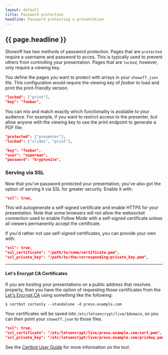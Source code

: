 ```yaml
---
layout: default
title: Password protection
headline: Password protecting a presentation
---
```


## {{ page.headline }}

Showoff has two methods of password protection. Pages that are `protected` require
a username and password to acces. This is typically used to prevent others from
controlling your presentation. Pages that are `locked`, however, only require
a viewing key.

You define the pages you want to protect with arrays in your `showoff.json` file.
This configuration would require the viewing key of *foobar* to load and print
the print-friendly version.

```json
"locked": ["print"],
"key": "foobar",
```

You can mix and match exactly which functionality is available to your audience. For
example, if you want to restrict access to the presenter, but allow anyone with
the viewing key to use the print endpoint to generate a PDF file:

```json
"protected": ["presenter"],
"locked": ["slides", "print"],

"key": "foobar",
"user": "superman",
"password": "kryptonite",
```

### Serving via SSL

Now that you've password protected your presentation, you've also got the option
of serving it via SSL for greater security. Enable it with:

```json
"ssl": true,
```

This will autogenerate a self-signed certificate and enable HTTPS for your
presentation. Note that some browsers will not allow the websocket connection
used to enable *Follow Mode* with a self-signed certificate unless all viewers
permanently accept the certificate.

If you'd rather not use self-signed certificates, you can provide your own with:

```json
"ssl": true,
"ssl_certificate": "/path/to/some/certificate.pem",
"ssl_private_key": "/path/to/the/corresponding/private_key.pem",
```

------------

#### Let's Encrypt CA Certificates

If you are hosting your presentations on a public address that resolves properly,
then you have the option of requesting those certificates from the [Let's Encrypt
CA](https://letsencrypt.org) using something like the following:

    $ certbot certonly --standalone -d preso.example.com

Your certificates will be saved into `/etc/letsencrypt/live/$domain`, so you can
then point your `showoff.json` to those files.

```json
"ssl": true,
"ssl_certificate": "/etc/letsencrypt/live/preso.example.com/cert.pem",
"ssl_private_key": "/etc/letsencrypt/live/preso.example.com/privkey.pem",
```

See the [Certbot User Guide](https://certbot.eff.org/docs/using.html) for more
information on the tool.
